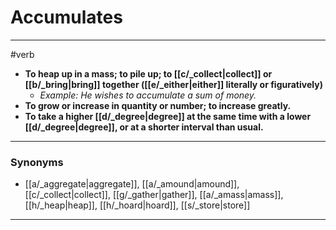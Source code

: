 # Accumulates
---
#verb
- **To heap up in a mass; to pile up; to [[c/_collect|collect]] or [[b/_bring|bring]] together ([[e/_either|either]] literally or figuratively)**
	- _Example: He wishes to accumulate a sum of money._
- **To grow or increase in quantity or number; to increase greatly.**
- **To take a higher [[d/_degree|degree]] at the same time with a lower [[d/_degree|degree]], or at a shorter interval than usual.**
---
### Synonyms
- [[a/_aggregate|aggregate]], [[a/_amound|amound]], [[c/_collect|collect]], [[g/_gather|gather]], [[a/_amass|amass]], [[h/_heap|heap]], [[h/_hoard|hoard]], [[s/_store|store]]
---
